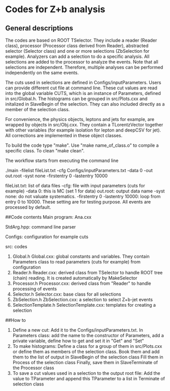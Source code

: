 # Codes for Z+b analysis
## General descriptions
The codes are based on ROOT TSelector. They include a reader (Reader class), processor (Processor class derived from Reader), abstracted selector (Selector class) and one or more selections (ZbSelection for example). Analyzers can add a selection to do a specific analysis. All selections are added to the processor to analyze the events. Note that all selections are independent. Therefore, multiple analyses can be performed independently on the same events.

The cuts used in selections are defined in Configs/inputParameters. Users can provide different cut file at command line. These cut values are read into the global variable CUTS, which is an instance of Parameters, defined in src/Global.h. The histograms can be grouped in src/Plots.cxx and initalized in SlaveBegin of the selection. They can also included directly as a member of the selection class.

For convenience, the physics objects, leptons and jets for example, are wrapped by objects in src/Obj.cxx. They contain a TLorentzVector together with other variables (for example isolation for lepton and deepCSV for jet). All corrections are implemented in these object classes.

To build the code type "make". Use "make name_of_class.o" to compile a specific class. To clean "make clean".

The workflow starts from executing the command line
 
./main -filelist fileList.txt -cfg Configs/inputParameters.txt -data 0 -out out.root -syst none -firstentry 0 -lastentry 10000

fileList.txt: list of data files
-cfg: file with input parameters (cuts for example)
-data 0: this is MC (set 1 for data)
out.root: output data name
-syst none: do not valuate systematics.
-firstentry 0 -lastentry 10000: loop from entry 0 to 10000. These setting are for testing purpose. All events are processed by default.

##Code contents 
Main program: Ana.cxx

StdArg.hpp: command line parser

Configs: configuration for example cuts

src: codes
1. Global.h Global.cxx: global constants and variables. They contain Parameters class to read parameters (cuts for example) from configuration
2. Reader.h Reader.cxx: derived class from TSelector to handle ROOT tree (chain) reading. It is created automatically by MakeSelector
3. Processor.h Processor.cxx: derived class from "Reader" to handle processing of events
4. Selector.h Selector.cxx: base class for all selections
5. ZbSelection.h ZbSelection.cxx: a selection to select Z+b-jet events
6. SelectionTemplate.h SelectionTemplate.cxx: templates for creating a selection

##How to
1. Define a new cut:
  Add it to the Configs/inputParameters.txt.
  In Parameters class: add the name to the constructor of Parameters, add a private variable, define how to get and set it in "Get" and "Set"
2. To make histograms:
  Define a class for a group of them in src/Plots.cxx or define them as members of the selection class.
  Book them and add them to the list of output in SlaveBegin of the selection class
  Fill them in Process of the selection class
  Finally, save them in SlaveTerminate of the Processor class
3. To save a cut values used in a selection to the output root file:
  Add the value to TParameter and append this TParameter to a list in Terminate of selection class
  

